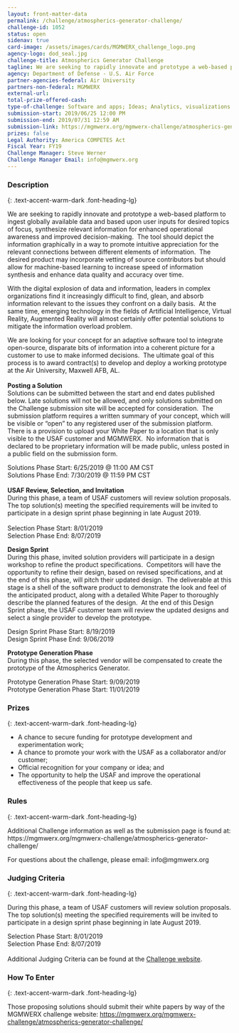 ```yaml
---
layout: front-matter-data
permalink: /challenge/atmospherics-generator-challenge/
challenge-id: 1052
status: open
sidenav: true
card-image: /assets/images/cards/MGMWERX_challenge_logo.png
agency-logo: dod_seal.jpg
challenge-title: Atmospherics Generator Challenge
tagline: We are seeking to rapidly innovate and prototype a web-based platform to ingest globally available data and based upon user inputs for desired topics of focus, synthesize relevant information for enhanced operational awareness and improved decision-making.
agency: Department of Defense - U.S. Air Force
partner-agencies-federal: Air University
partners-non-federal: MGMWERX
external-url:
total-prize-offered-cash: 
type-of-challenge: Software and apps; Ideas; Analytics, visualizations and algorithms; Scientific
submission-start: 2019/06/25 12:00 PM 
submission-end: 2019/07/31 12:59 AM
submission-link: https://mgmwerx.org/mgmwerx-challenge/atmospherics-generator-challenge/
prizes: false
Legal Authority: America COMPETES Act
Fiscal Year: FY19
Challenge Manager: Steve Werner
Challenge Manager Email: info@mgmwerx.org
---
```


<!-- Description start -->
### Description
{: .text-accent-warm-dark .font-heading-lg}

<p>We are seeking to rapidly innovate and prototype a web-based platform to ingest globally available data and based upon user inputs for desired topics of focus, synthesize relevant information for enhanced operational awareness and improved decision-making.&nbsp; The tool should depict the information graphically in a way to promote intuitive appreciation for the relevant connections between different elements of information.&nbsp; The desired product may incorporate vetting of source contributors but should allow for machine-based learning to increase speed of information synthesis and enhance data quality and accuracy over time.</p>
<p>With the digital explosion of data and information, leaders in complex organizations find it increasingly difficult to find, glean, and absorb information relevant to the issues they confront on a daily basis.&nbsp; At the same time, emerging technology in the fields of Artificial Intelligence, Virtual Reality, Augmented Reality will almost certainly offer potential solutions to mitigate the information overload problem.</p>
<p>We are looking for your concept for an adaptive software tool to integrate open-source, disparate bits of information into a coherent picture for a customer to use to make informed decisions.&nbsp; The ultimate goal of this process is to award contract(s) to develop and deploy a working prototype at the Air University, Maxwell AFB, AL.<br /> <br /> <strong>Posting a Solution</strong><br /> Solutions can be submitted between the start and end dates published below. Late solutions will not be allowed, and only solutions submitted on the Challenge submission site will be accepted for consideration.&nbsp; The submission platform requires a written summary of your concept, which will be visible or &ldquo;open&rdquo; to any registered user of the submission platform.&nbsp; There is a provision to upload your White Paper to a location that is only visible to the USAF customer and MGMWERX.&nbsp; No information that is declared to be proprietary information will be made public, unless posted in a public field on the submission form.</p>
<div>Solutions Phase Start: 6/25/2019 @ 11:00 AM CST</div>
<div>Solutions Phase End: 7/30/2019 @ 11:59 PM CST</div>
<div><br /> <strong>USAF Review, Selection, and Invitation</strong> <br /> During this phase, a team of USAF customers will review solution proposals. The top solution(s) meeting the specified requirements will be invited to participate in a design sprint phase beginning in late August 2019.</div>
<div>&nbsp;</div>
<div>Selection Phase Start: 8/01/2019</div>
<div>Selection Phase End: 8/07/2019</div>
<p></p>
<p><strong>Design Sprint</strong><br /> During this phase, invited solution providers will participate in a design workshop to refine the product specifications.&nbsp; Competitors will have the opportunity to refine their design, based on revised specifications, and at the end of this phase, will pitch their updated design.&nbsp; The deliverable at this stage is a shell of the software product to demonstrate the look and feel of the anticipated product, along with a detailed White Paper to thoroughly describe the planned features of the design.&nbsp; At the end of this Design Sprint phase, the USAF customer team will review the updated designs and select a single provider to develop the prototype.</p>
<div>Design Sprint Phase Start: 8/19/2019</div>
<div>Design Sprint Phase End: 9/06/2019</div>
<p></p>
<p><strong>Prototype Generation Phase</strong><br /> During this phase, the selected vendor will be compensated to create the prototype of the Atmospherics Generator.</p>
<div>Prototype Generation Phase Start: 9/09/2019</div>
<div>Prototype Generation Phase Start: 11/01/2019</div>

<!-- Prizes start -->
### Prizes
{: .text-accent-warm-dark .font-heading-lg}

<ul>
<li>A chance to secure funding for prototype development and experimentation work;</li>
<li>A chance to promote your work with the USAF as a collaborator and/or customer;</li>
<li>Official recognition for your company or idea; and</li>
<li>The opportunity to help the USAF and improve the operational effectiveness of the people that keep us safe.</li>
</ul>

<!-- Rules start -->
### Rules 
{: .text-accent-warm-dark .font-heading-lg}

<p>Additional Challenge information as well as the submission page is found at: https://mgmwerx.org/mgmwerx-challenge/atmospherics-generator-challenge/</p>
<p>For questions about the challenge, please email: info@mgmwerx.org</p>

<!-- Judging start -->
### Judging Criteria
{: .text-accent-warm-dark .font-heading-lg}

<p>During this phase, a team of USAF customers will review solution proposals. The top solution(s) meeting the specified requirements will be invited to participate in a design sprint phase beginning in late August 2019.</p>
<div>Selection Phase Start: 8/01/2019</div>
<div>Selection Phase End: 8/07/2019</div>
<div><br /> Additional Judging Criteria can be found at the <a href="https://mgmwerx.org/mgmwerx-challenge/atmospherics-generator-challenge/">Challenge website</a>.</div>

<!--  How To Enter start -->
### How To Enter
{: .text-accent-warm-dark .font-heading-lg}

<p>Those proposing solutions should submit their white papers by way of the MGMWERX challenge website:&nbsp;<a href="https://mgmwerx.org/mgmwerx-challenge/atmospherics-generator-challenge/">https://mgmwerx.org/mgmwerx-challenge/atmospherics-generator-challenge/</a></p>
